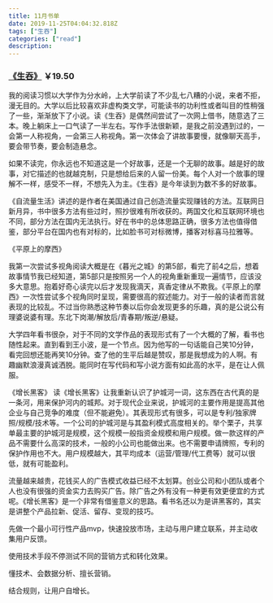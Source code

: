 ```yaml
---
title: 11月书单
date: 2019-11-25T04:04:32.818Z
tags: ["生吞"]
categories: ["read"]
description:
---
```



### [《生吞》](https://u.jd.com/sl5z4H) ￥19.50

我的阅读习惯以大学作为分水岭，上大学前读了不少乱七八糟的小说，来者不拒，漫无目的。大学以后比较喜欢非虚构类文学，可能读书的功利性或者叫目的性稍强了一些，渐渐放下了小说。读《生吞》是偶然间尝试了一次网上借书，随意选了三本。晚上躺床上一口气读了一半左右。写作手法很新颖，是我之前没遇到过的，一会第一人称视角，一会第三人称视角。第一次体会了讲故事要慢，就像聊天高手，要会带节奏，要会制造悬念。


如果不读完，你永远也不知道这是一个好故事，还是一个无聊的故事。越是好的故事，对它描述的也就越克制，只是想给后来的人留一份美。每个人对一个故事的理解不一样，感受不一样，不想先入为主。《生吞》是今年读到为数不多的好故事。


《自流量生活》讲述的是作者在美国通过自己创造流量实现赚钱的方法。互联网日新月异，书中很多方法有些过时，照抄很难有所收获的。两国文化和互联网环境也不同，部分方法在国内无法执行。好在书中的总体思路正确，很多方法也值得借鉴，部分平台在国内也有对标的，比如脸书可对标微博，播客对标喜马拉雅等。


《平原上的摩西》

我第一次尝试多视角阅读大概是在《暮光之城》的第5部，看完了前4之后，想着故事情节我已经知道，第5部只是按照另一个人的视角重新重现一遍情节，应该没多大意思。抱着好奇心读完以后才发现我滴天，真香定律从不欺我。《平原上的摩西》一次性尝试多个视角同时呈现，需要很高的叙述能力。对于一般的读者而言就表现的比较乱。不过当你熟悉这种节奏以后你会发现更多的乐趣，真的是公说公有理婆说婆有理。东北下岗潮/解放后/青春期/叛逆/悬疑。


大学四年看书很杂，对于不同的文学作品的表现形式有了一个大概的了解，看书也随性起来。直到看到王小波，是一个节点。因为他写的一句话能自己笑10分钟，看完回想还能再笑10分钟。查了他的生平后越是赞叹，那是我想成为的人啊。有趣幽默浪漫真诚洒脱。能同时在写代码和写小说方面有如此高的水平，是在让人佩服。


《增长黑客》
读《增长黑客》让我重新认识了护城河一词，这东西在古代真的是一条河，用来保护河内的城邦。对于现代企业来说，护城河的主要作用是提高其他企业与自己竞争的难度（但不能避免）。其表现形式有很多，可以是专利/独家牌照/规模/技术等。一个公司的护城河是与其盈利模式高度相关的。举个栗子，共享单最主要的护城河是规模，这个规模一般指资金规模和用户规模。做一款这样的产品不需要什么高深的技术，一般的小公司也能做出来。也不需要申请牌照，专利的保护作用也不大。用户规模越大，其平均成本（运营/管理/代工费等）就可以很低，就有可能盈利。

流量越来越贵，花钱买人的广告模式收益已经不太划算。创业公司和小团队或者个人也没有很强的资金实力去购买广告。除广告之外有没有一种更有效更便宜的方式呢。《增长黑客》是一个非常有借鉴意义的思路。看书名还以为是讲黑客的，其实是讲整个产品拉新、促活、留存、变现的技巧。

先做一个最小可行性产品mvp，快速投放市场，主动与用户建立联系，并主动收集用户反馈。

使用技术手段不停测试不同的营销方式和转化效果。

懂技术、会数据分析、擅长营销。

结合规则，让用户自增长。

